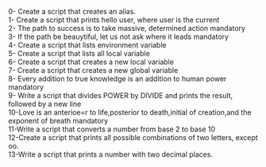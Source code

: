 0- Create a script that creates an alias.                                                                                               
1- Create a script that prints hello user, where user is the current                                                                    
2- The path to success is to take massive, determined action mandatory                                                                  
3- If the path be beauytiful, let us not ask where it leads mandatory                                                                   
4- Create a script that lists environment variable                                                                                      
5- Create a script that lists all local variable                                                                                        
6- Create a script that creates a new local variable                                                                                    
7- Create a script that creates a new global variable                                                                                   
8- Every addition to true knowledge is an addition to human power mandatory                                                             
9- Write a script that divides POWER by DIVIDE and prints the result, followed by a new line                                            
10-Love is an anterioe=r to life,posterior to death,initial of creation,and the exponent of breath mandatory                            
11-Write a script that converts a number from base 2 to base 10                                                                         
12-Create a script that prints all possible combinations of two letters, except oo.                                                     
13-Write a script that prints a number with two decimal places.                                                                         
